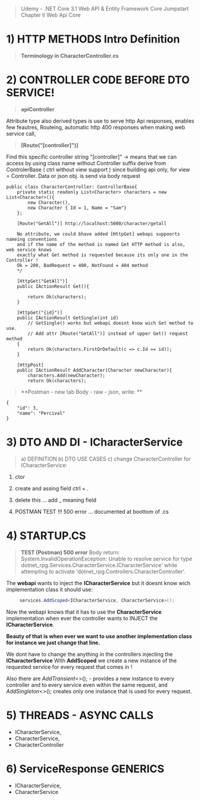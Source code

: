> Udemy - .NET Core 3.1 Web API & Entity Framework Core Jumpstart
> Chapter II Web Api Core




# 1) HTTP METHODS Intro Definition

> **Terminology in CharacterController.cs**

  

# 2) CONTROLLER CODE BEFORE DTO SERVICE!

> **apiController**

Attribute type also derived types is use to serve http Api responses, enables few feautres, Routeing, automatic http 400 responses when making web service call, 

> **[Route("[controller]")]**

Find this specific controller string "[controller]" -> means that we can access by using class name without Controller suffix derive from ControlerBase ( ctrl without view support ) since building api only, for view = Controller. Data or json obj. is send via body request


	public class CharacterController: ControllerBase{
		private static readonly List<Character> characters = new List<Character>(){
			new Character(),
			new Character { Id = 1, Name = "Sam"}
		};
	
		[Route("GetAll")] http://localhost:5000/character/getall
		 
	    No attribute, we could bhave added [HttpGet] webapi suppoorts nameing conventions 
	    and if the name of the method is named Get HTTP method is also, web service knows 
	    exactly what Get method is requested because its only one in the Controller !
	    Ok = 200, BadRequest = 400, NotFound = 404 method 
	    */
	    
		[HttpGet("GetAll")]
		public IActionResult Get(){
	    
			return Ok(characters); 	
		}
		
	    [HttpGet("{id}")]
	    public IActionResult GetSingle(int id) 
		    // GetSingle() works but webapi doesnt know wich Get method to use. 
	    	// Add attr [Route("GetAll")] instead of upper Get() request method
		{
	    	return Ok(characters.FirstOrDefault(c => c.Id == id)); 
		}
	
		[HttpPost]
		public IActionResult AddCharacter(Character newCharacter){	
			characters.Add(newCharacter);    
		    return Ok(characters);

> **Postman - new tab Body - raw - json, write: **

    {
    	"id": 3,
    	"name": "Percival"
    }

  

# 3) DTO AND DI - ICharacterService 

>  a) DEFINITION 
>  b) DTO USE CASES 
>  c) change CharacterController for ICharacterService:

1. ctor

2. create and assing field ctrl + .

3. delete this ... add _ meaning field
4. POSTMAN TEST !!! 500 error ... documented at boottom of .cs

  

# 4) STARTUP.CS

> **TEST (Postman) 500 error** Body return:
> System.InvalidOperationException: Unable to resolve service for type dotnet_rpg.Services.CharacterService.ICharacterService' 
> while attempting to activate 'dotnet_rpg.Controllers.CharacterController'.


The **webapi** wants to inject the **ICharacterService** but it doesnt know wich implementation 
class it should use:

```c#
     services.AddScoped<ICharacterService, CharacterService>();
```


Now the webapi knows that it has to use the **CharacterService** implementation when ever
the controller wants to INJECT the **ICharacterService**.

**Beauty of that is when ever we want to use another implementation class for instance we just change that line.** 


We dont have to change the anything in the controllers injecting the **ICharacterService** With **AddScoped** we create a new instance of the requested service for every request that comes in !

Also there are *AddTransient*<>(); - provides a new instance to every controller and to every service even within the same request, and *AddSingleton*<>(); creates only one instance that is used for every request.



# 5) THREADS - ASYNC CALLS

- ICharacterService,
- CharacterService,
- CharacterController

  

# 6) ServiceResponse GENERICS


- ICharacterService,
- CharacterService
